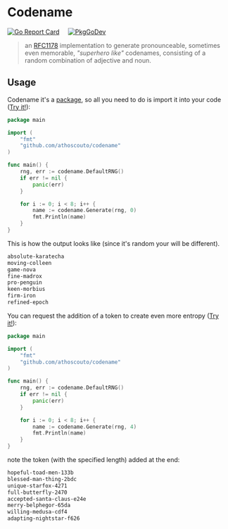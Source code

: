 # Codename

[![Go Report Card](https://goreportcard.com/badge/github.com/athoscouto/codename?style=flat-square)](https://goreportcard.com/report/github.com/athoscouto/codename) &nbsp;&nbsp;&nbsp;  [![PkgGoDev](https://pkg.go.dev/badge/github.com/athoscouto/codename)](https://pkg.go.dev/github.com/athoscouto/codename)

> an [RFC1178](https://tools.ietf.org/html/rfc1178) implementation to generate pronounceable, sometimes even memorable, _"superhero like"_ codenames, consisting of a random combination of adjective and noun.


## Usage

Codename it's a [package](https://golang.org/doc/code#ImportingRemote), so all you need to do is import it into your code ([Try it!](https://play.golang.org/p/TrbW97r7aAO)):

```go
package main

import (
	"fmt"
	"github.com/athoscouto/codename"
)

func main() {
	rng, err := codename.DefaultRNG()
	if err != nil {
		panic(err)
	}

	for i := 0; i < 8; i++ {
		name := codename.Generate(rng, 0)
		fmt.Println(name)
	}
}
```

This is how the output looks like (since it's random your will be different).

```txt
absolute-karatecha
moving-colleen
game-nova
fine-madrox
pro-penguin
keen-morbius
firm-iron
refined-epoch
```

You can request the addition of a token to create even more entropy ([Try it!](https://play.golang.org/p/5gZTKfLyIUN)):

```go
package main

import (
	"fmt"
	"github.com/athoscouto/codename"
)

func main() {
	rng, err := codename.DefaultRNG()
	if err != nil {
		panic(err)
	}

	for i := 0; i < 8; i++ {
		name := codename.Generate(rng, 4)
		fmt.Println(name)
	}
}
```

note the token (with the specified length) added at the end:

```txt
hopeful-toad-men-133b
blessed-man-thing-2bdc
unique-starfox-4271
full-butterfly-2470
accepted-santa-claus-e24e
merry-belphegor-65da
willing-medusa-cdf4
adapting-nightstar-f626
```